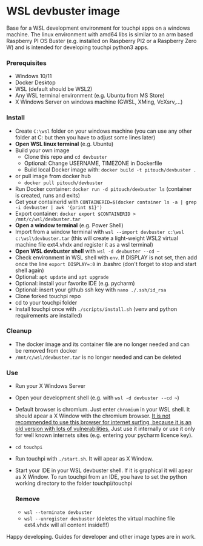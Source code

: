 # WSL devbuster image

Base for a WSL development environment for touchpi apps on a windows machine. The linux environment with amd64 libs is similar to an arm based Raspberry PI OS Buster (e.g. installed on Raspberry PI2 or a Raspberry Zero W) and is intended for developing touchpi python3 apps.

### Prerequisites
- Windows 10/11
- Docker Desktop
- WSL (default should be WSL2)
- Any WSL terminal environment (e.g. Ubuntu from MS Store)
- X Windows Server on windows machine (GWSL, XMing, VcXsrv,...)

### Install
- Create `C:\wsl` folder on your windows machine (you can use any other folder at C: but then you have to adjust some lines later)
- **Open WSL linux terminal** (e.g. Ubuntu)
- Build your own image
  - Clone this repo and `cd devbuster`
  - Optional: Change USERNAME, TIMEZONE in Dockerfile
  - Build local Docker image with: `docker build -t pitouch/devbuster .`
- or pull image from docker hub
  - `docker pull pitouch/devbuster`
- Run Docker container: `docker run -d pitouch/devbuster ls`  (container is created, runs and exits)
- Get your containerid with `CONTAINERID=$(docker container ls -a | grep -i devbuster | awk '{print $1}')`
- Export container: `docker export $CONTAINERID > /mnt/c/wsl/devbuster.tar`
- **Open a window terminal** (e.g. Power Shell)
- Import from a window terminal with `wsl --import devbuster c:\wsl c:\wsl\devbuster.tar` (this will create a light-weight WSL2 virtual machine file ext4.vhdx and register it as a wsl terminal)
- **Open WSL devbuster shell** with `wsl -d devbuster --cd ~`
- Check environment in WSL shell with `env`. If DISPLAY is not set, then add once the line `export DISPLAY=:0` in .bashrc (don't forget to stop and start shell again)
- Optional: `apt update` and `apt upgrade`
- Optional: install your favorite IDE (e.g. pycharm)
- Optional: insert your github ssh key with `nano ./.ssh/id_rsa`
- Clone forked touchpi repo
- cd to your touchpi folder
- Install touchpi once with `./scripts/install.sh` (venv and python requirements are installed)

### Cleanup
- The docker image and its container file are no longer needed and can be removed from docker
- `/mnt/c/wsl/devbuster.tar` is no longer needed and can be deleted

### Use
- Run your X Windows Server
- Open your development shell (e.g. with `wsl -d devbuster --cd ~`)
- Default browser is chromium. Just enter `chromium` in your WSL shell. It should apear a X Window with the chromium browser. <ins>It is not recommended to use this browser for internet surfing, because it is an old version with lots of vulnerabilities.</ins> Just use it internally or use it only for well known internets sites (e.g. entering your pycharm licence key).
- `cd touchpi`
- Run touchpi with `./start.sh`. It will apear as X Window.
- Start your IDE in your WSL devbuster shell. If it is graphical it will apear as X Window. To run touchpi from an IDE, you have to set the python working directory to the folder touchpi/touchpi

  ### Remove
  - `wsl --terminate devbuster`
  - `wsl --unregister devbuster` (deletes the virtual machine file ext4.vhdx will all content inside!!!)


Happy developing. Guides for developer and other image types are in work.
